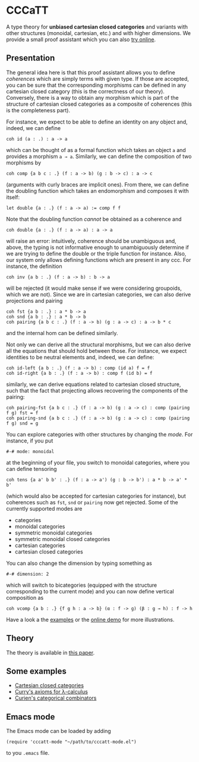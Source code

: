 # CCCaTT

A type theory for **unbiased cartesian closed categories** and variants with other structures (monoidal, cartesian, etc.) and with higher dimensions. We provide a small proof assistant which you can also [try online](https://smimram.github.io/cccatt/).

## Presentation

The general idea here is that this proof assistant allows you to define _coherences_ which are simply terms with given type. If those are accepted, you can be sure that the corresponding morphisms can be defined in any cartesian closed category (this is the correctness of our theory). Conversely, there is a way to obtain any morphism which is part of the structure of cartesian closed categories as a composite of coherences (this is the completeness part).

For instance, we expect to be able to define an identity on any object and, indeed, we can define

```
coh id (a : .) : a -> a
```

which can be thought of as a formal function which takes an object `a` and provides a morphism `a → a`. Similarly, we can define the composition of two morphisms by

```
coh comp {a b c : .} (f : a -> b) (g : b -> c) : a -> c
```

(arguments with curly braces are implicit ones). From there, we can define the doubling function which takes an endomorphism and composes it with itself:

```
let double {a : .} (f : a -> a) := comp f f
```

Note that the doubling function _cannot_ be obtained as a coherence and

```
coh double {a : .} (f : a -> a) : a -> a
```

will raise an error: intuitively, coherence should be unambiguous and, above, the typing is not informative enough to unambiguously determine if we are trying to define the double or the triple function for instance. Also, our system only allows defining functions which are present in any ccc. For instance, the definition

```
coh inv {a b : .} (f : a -> b) : b -> a
```

will be rejected (it would make sense if we were considering groupoids, which we are not). Since we are in cartesian categories, we can also derive projections and pairing

```
coh fst {a b : .} : a * b -> a
coh snd {a b : .} : a * b -> b
coh pairing {a b c : .} (f : a -> b) (g : a -> c) : a -> b * c
```

and the internal hom can be defined similarly.

Not only we can derive all the structural morphisms, but we can also derive all the equations that should hold between those. For instance, we expect identities to be neutral elements and, indeed, we can define:

```
coh id-left {a b : .} (f : a -> b) : comp (id a) f = f
coh id-right {a b : .} (f : a -> b) : comp f (id b) = f
```

similarly, we can derive equations related to cartesian closed structure, such that the fact that projecting allows recovering the components of the pairing:

```
coh pairing-fst {a b c : .} (f : a -> b) (g : a -> c) : comp (pairing f g) fst = f
coh pairing-snd {a b c : .} (f : a -> b) (g : a -> c) : comp (pairing f g) snd = g
```

You can explore categories with other structures by changing the _mode_. For instance, if you put

```
#-# mode: monoidal
```

at the beginning of your file, you switch to monoidal categories, where you can define tensoring

```
coh tens {a a' b b' : .} (f : a -> a') (g : b -> b') : a * b -> a' * b'
```

(which would also be accepted for cartesian categories for instance), but coherences such as `fst`, `snd` or `pairing` now get rejected. Some of the currently supported modes are

- categories
- monoidal categories
- symmetric monoidal categories
- symmetric monoidal closed categories
- cartesian categories
- cartesian closed categories

You can also change the dimension by typing something as

```
#-# dimension: 2
```

which will switch to bicategories (equipped with the structure corresponding to the current mode) and you can now define vertical composition as

```
coh vcomp {a b : .} {f g h : a -> b} (α : f -> g) (β : g → h) : f -> h
```

Have a look a the [examples](examples/) or the [online demo](https://smimram.github.io/cccatt/) for more illustrations.

## Theory

The theory is available in [this paper](http://www.lix.polytechnique.fr/Labo/Samuel.Mimram/docs/mimram_cccatt.pdf).

## Some examples

- [Cartesian closed categories](examples/ccc.cccatt)
- [Curry's axioms for λ-calculus](examples/curry.cccatt)
- [Curien's categorical combinators](examples/curien.cccatt)

## Emacs mode

The Emacs mode can be loaded by adding

```
(require 'cccatt-mode "~/path/to/cccatt-mode.el")
```

to you `.emacs` file.
